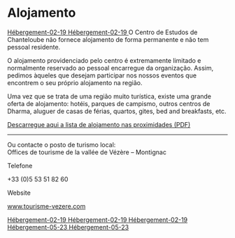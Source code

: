 #  Alojamento 

[ Hébergement-02-19 ](http://www.songtsen.org/chanteloube/wp-content/uploads/sites/5/2019/03/Hébergement-02-19.pdf) [ Hébergement-02-19 ](http://www.songtsen.org/chanteloube/wp-content/uploads/sites/5/2019/02/Hébergement-02-19.pdf) O Centro de Estudos de Chanteloube não fornece alojamento de forma permanente e não tem pessoal residente. 

O alojamento providenciado pelo centro é extremamente limitado e normalmente reservado ao pessoal encarregue da organização. Assim, pedimos àqueles que desejam participar nos nossos eventos que encontrem o seu próprio alojamento na região. 

Uma vez que se trata de uma região muito turística, existe uma grande oferta de alojamento: hotéis, parques de campismo, outros centros de Dharma, aluguer de casas de férias, quartos, gites, bed and breakfasts, etc. 

[ Descarregue aqui a lista de alojamento nas proximidades (PDF) ](http://www.songtsen.org/chanteloube/wp-content/uploads/sites/5/2015/04/H%C3%A9bergement-04-15.pdf)

* * *

Ou contacte o posto de turismo local:   
Offices de tourisme de la vallée de Vézère – Montignac 

Telefone 

+33 (0)5 53 51 82 60 

Website 

[ www.tourisme-vezere.com ](http://www.tourisme-vezere.com/)

[ Hébergement-02-19 ](http://www.songtsen.org/chanteloube/wp-content/uploads/sites/5/2019/02/Hébergement-02-19.pdf) [ Hébergement-02-19 ](http://www.songtsen.org/chanteloube/wp-content/uploads/sites/5/2019/03/Hébergement-02-19.pdf) [ Hébergement-02-19 ](http://www.songtsen.org/chanteloube/wp-content/uploads/sites/5/2019/03/Hébergement-02-19.pdf) [ Hébergement-05-23 ](http://www.songtsen.org/chanteloube/wp-content/uploads/sites/5/2023/05/Hébergement-05-23.pdf) [ Hébergement-05-23 ](http://www.songtsen.org/chanteloube/wp-content/uploads/sites/5/2023/05/Hébergement-05-23.pdf)
